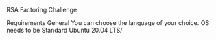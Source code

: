 RSA Factoring Challenge

Requirements
General
You can choose the language of your choice.
OS needs to be Standard Ubuntu 20.04 LTS/
